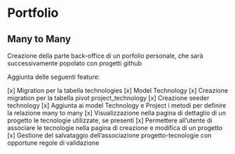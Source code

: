 # Portfolio

## Many to Many

Creazione della parte back-office di un porfolio personale, che sarà successivamente popolato con progetti github

Aggiunta delle seguenti feature:

[x] Migration per la tabella technologies
[x] Model Technology
[x] Creazione migration per la tabella pivot project_technology
[x] Creazione seeder technology
[x] Aggiunta ai model Technology e Project i metodi per definire la relazione many to many
[x] Visualizzazione nella pagina di dettaglio di un progetto le tecnologie utilizzate, se presenti
[x] Permettere all’utente di associare le tecnologie nella pagina di creazione e modifica di un progetto
[x] Gestione del salvataggio dell’associazione progetto-tecnologie con opportune regole di validazione